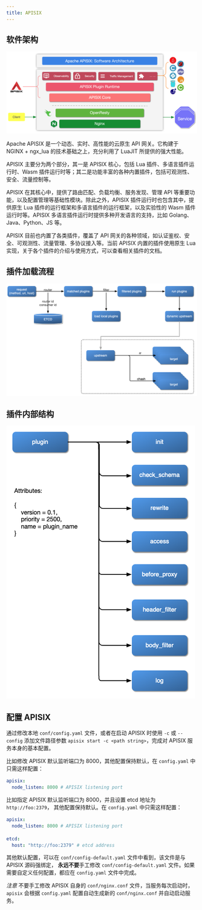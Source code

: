 ```yaml
---
title: APISIX
---
```


<!--
#
# Licensed to the Apache Software Foundation (ASF) under one or more
# contributor license agreements.  See the NOTICE file distributed with
# this work for additional information regarding copyright ownership.
# The ASF licenses this file to You under the Apache License, Version 2.0
# (the "License"); you may not use this file except in compliance with
# the License.  You may obtain a copy of the License at
#
#     http://www.apache.org/licenses/LICENSE-2.0
#
# Unless required by applicable law or agreed to in writing, software
# distributed under the License is distributed on an "AS IS" BASIS,
# WITHOUT WARRANTIES OR CONDITIONS OF ANY KIND, either express or implied.
# See the License for the specific language governing permissions and
# limitations under the License.
#
-->

## 软件架构

![软件架构](../../../assets/images/flow-software-architecture.png)

Apache APISIX 是一个动态、实时、高性能的云原生 API 网关。它构建于 NGINX + ngx_lua 的技术基础之上，充分利用了 LuaJIT 所提供的强大性能。

APISIX 主要分为两个部分，其一是 APISIX 核心，包括 Lua 插件、多语言插件运行时、Wasm 插件运行时等；其二是功能丰富的各种内置插件，包括可观测性、安全、流量控制等。

APISIX 在其核心中，提供了路由匹配、负载均衡、服务发现、管理 API 等重要功能，以及配置管理等基础性模块。除此之外，APISIX 插件运行时也包含其中，提供原生 Lua 插件的运行框架和多语言插件的运行框架，以及实验性的 Wasm 插件运行时等。APISIX 多语言插件运行时提供多种开发语言的支持，比如 Golang、Java、Python、JS 等。

APISIX 目前也内置了各类插件，覆盖了 API 网关的各种领域，如认证鉴权、安全、可观测性、流量管理、多协议接入等。当前 APISIX 内置的插件使用原生 Lua 实现，关于各个插件的介绍与使用方式，可以查看相关插件的文档。

## 插件加载流程

![插件加载流程](../../../assets/images/flow-load-plugin.png)

## 插件内部结构

![插件内部结构](../../../assets/images/flow-plugin-internal.png)

## 配置 APISIX

通过修改本地 `conf/config.yaml` 文件，或者在启动 APISIX 时使用 `-c` 或 `--config` 添加文件路径参数 `apisix start -c <path string>`，完成对 APISIX 服务本身的基本配置。

比如修改 APISIX 默认监听端口为 8000，其他配置保持默认，在 `config.yaml` 中只需这样配置：

```yaml
apisix:
  node_listen: 8000 # APISIX listening port
```

比如指定 APISIX 默认监听端口为 8000，并且设置 etcd 地址为 `http://foo:2379`，
其他配置保持默认。在 `config.yaml` 中只需这样配置：

```yaml
apisix:
  node_listen: 8000 # APISIX listening port

etcd:
  host: "http://foo:2379" # etcd address
```

其他默认配置，可以在 `conf/config-default.yaml` 文件中看到，该文件是与 APISIX 源码强绑定，
**永远不要**手工修改 `conf/config-default.yaml` 文件。如果需要自定义任何配置，都应在 `config.yaml` 文件中完成。

_注意_ 不要手工修改 APISIX 自身的 `conf/nginx.conf` 文件，当服务每次启动时，`apisix`
会根据 `config.yaml` 配置自动生成新的 `conf/nginx.conf` 并自动启动服务。
